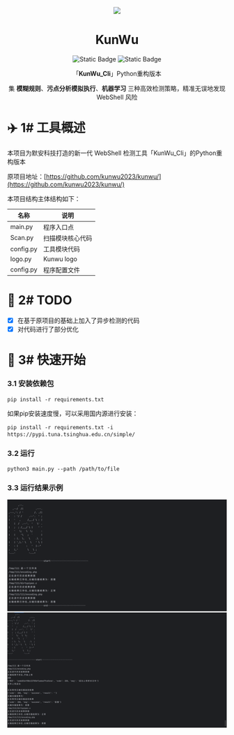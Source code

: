 <p align="center">
  <img src="https://github.com/kunwu2023/kunwu/assets/31091395/956c21f3-f829-49b3-8358-d2e3ebced65b" width="120">
</p>
<h1 align="center"> KunWu </h1>
<p align="center">
<img alt="Static Badge" src="https://img.shields.io/badge/Build-v0.1.0-blue">
<img alt="Static Badge" src="https://img.shields.io/badge/License-MIT-green">

<p align="center"> 「<b>KunWu_Cli</b>」Python重构版本</p>
<p align="center"> 集 <b>模糊规则</b>、<b>污点分析模拟执行</b>、<b>机器学习</b> 三种高效检测策略，精准无误地发现 WebShell 风险</p>

# ✈️ 1# 工具概述

本项目为默安科技打造的新一代 WebShell 检测工具「KunWu_Cli」的Python重构版本

原项目地址：[https://github.com/kunwu2023/kunwu/](https://github.com/kunwu2023/kunwu/)

本项目结构主体结构如下：

| 名称        | 说明         |
|-----------|------------|
| main.py   | 程序入口点      |
| Scan.py   | 扫描模块核心代码   |
| config.py | 工具模块代码     |
| logo.py   | Kunwu logo |
| config.py | 程序配置文件     |

# 📝 2# TODO

* [x] 在基于原项目的基础上加入了异步检测的代码
* [x] 对代码进行了部分优化

# 🚨 3# 快速开始

### 3.1 安装依赖包

```
pip install -r requirements.txt
```

如果pip安装速度慢，可以采用国内源进行安装：

```
pip install -r requirements.txt -i https://pypi.tuna.tsinghua.edu.cn/simple/
```

### 3.2 运行

```
python3 main.py --path /path/to/file
```

### 3.3 运行结果示例

![img/img.png](img/img.png)
![img/img_1.png](img/img_1.png)

